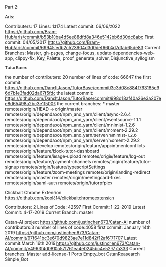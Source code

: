 


Part 2:

Aris:

Contributers:
17
Lines:
13174
Latest commit:
06/06/2022   https://github.com/Bram-Hub/aris/commit/b53b10ba4d5ee88dfd8a346e5142bb6d30dc8abc
First commit:
04/05/2017    https://github.com/Bram-Hub/aris/commit/69945fedb2c523904d3d0def66b4d7dfab65de83
Current Branches:
Master, gh-pages, change-focus, update-dependencies-web-app, clippy-fix, Key_Palette, proof_generate_solver, Disjunctive_syllogism


TutorBase:

the number of contributors: 20
number of lines of code: 66647
the first commit: https://github.com/DangItJason/TutorBase/commit/3c3d08c884f763185e96d7b1e3fad02da67f5fdc
the latest commit: https://github.com/DangItJason/TutorBase/commit/998d18af40a26e3a207ee8d65498a2bc3e1f5006
the current branches: * master
  remotes/origin/HEAD -> origin/master
  remotes/origin/dependabot/npm_and_yarn/client/async-2.6.4
  remotes/origin/dependabot/npm_and_yarn/client/eventsource-1.1.1
  remotes/origin/dependabot/npm_and_yarn/client/minimist-1.2.6
  remotes/origin/dependabot/npm_and_yarn/client/moment-2.29.2
  remotes/origin/dependabot/npm_and_yarn/server/minimist-1.2.6
  remotes/origin/dependabot/npm_and_yarn/server/moment-2.29.2
  remotes/origin/develop
  remotes/origin/feature/appointmentconflicts
  remotes/origin/feature/block-tutor-dashboard
  remotes/origin/feature/image-upload
  remotes/origin/feature/log-out
  remotes/origin/feature/payment-channels
  remotes/origin/feature/tutor-signup
  remotes/origin/feature/typescriptSettings
  remotes/origin/feature/zoom-meetings
  remotes/origin/landing-redirect
  remotes/origin/master
  remotes/origin/meetingcard-fixes
  remotes/origin/saml-auth
  remotes/origin/tutorpfpics
  
  
Clickbait Chrome Extension
https://github.com/kool814/clickbaitchromeextension

Contributors: 2
Lines of Code: 42597
First Commit: 1-22-2019
Latest Commit: 4-17-2019
Current Branch: master


Catan-AI project
https://github.com/justinchen673/Catan-AI
number of contributors:3
number of lines of code:4058
first commit: January 14th 2019 https://github.com/justinchen673/Catan-AI/commit/97f641bc3e670d9823ae7e11d842f12af6171707
Latest commit:March 16th 2019 https://github.com/justinchen673/Catan-AI/commit/e4963f4d0810a57f761ea4e0245bc4e52977a333
Current branches:
        Master
        add-license-1
        Ports
        Empty_bot
        CatanReasearch
        Simple_Bot
